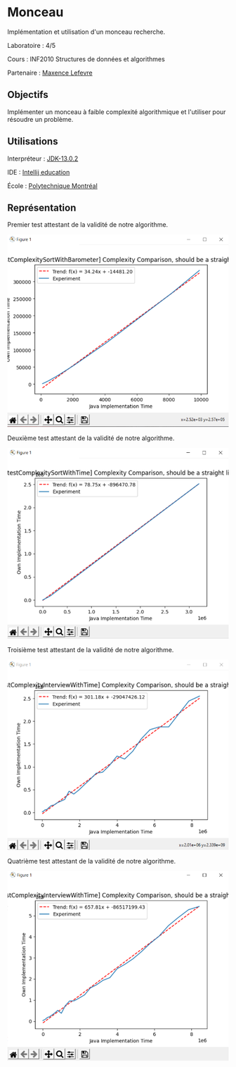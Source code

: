 # Monceau

Implémentation et utilisation d'un monceau recherche.

Laboratoire : 4/5

Cours : INF2010 Structures de données et algorithmes

Partenaire : [Maxence Lefevre](https://github.com/Solonioka)


## Objectifs

Implémenter un monceau à faible complexité algorithmique et l'utiliser pour résoudre un problème.

## Utilisations

Interpréteur : [JDK-13.0.2](https://www.oracle.com/java/technologies/javase-jdk13-downloads.html)

IDE : [Intellij education](https://www.jetbrains.com/fr-fr/idea/download/#section=windows)

École : [Polytechnique Montréal](https://www.polymtl.ca)

## Représentation

Premier test attestant de la validité de notre algorithme.

![alt text](https://github.com/TritzA/Monceau/blob/master/images/1.PNG)

Deuxième test attestant de la validité de notre algorithme.

![alt text](https://github.com/TritzA/Monceau/blob/master/images/2.PNG)

Troisième test attestant de la validité de notre algorithme.

![alt text](https://github.com/TritzA/Monceau/blob/master/images/3.PNG)

Quatrième test attestant de la validité de notre algorithme.

![alt text](https://github.com/TritzA/Monceau/blob/master/images/4.PNG)
